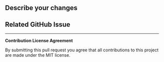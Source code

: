 ## Describe your changes

## Related GitHub Issue

---

**Contribution License Agreement**

By submitting this pull request you agree that all contributions to this project are made under the MIT license.
